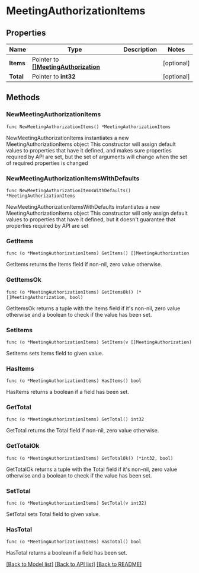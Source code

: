 # MeetingAuthorizationItems

## Properties

Name | Type | Description | Notes
------------ | ------------- | ------------- | -------------
**Items** | Pointer to [**[]MeetingAuthorization**](MeetingAuthorization.md) |  | [optional]
**Total** | Pointer to **int32** |  | [optional]

## Methods

### NewMeetingAuthorizationItems

`func NewMeetingAuthorizationItems() *MeetingAuthorizationItems`

NewMeetingAuthorizationItems instantiates a new MeetingAuthorizationItems object
This constructor will assign default values to properties that have it defined,
and makes sure properties required by API are set, but the set of arguments
will change when the set of required properties is changed

### NewMeetingAuthorizationItemsWithDefaults

`func NewMeetingAuthorizationItemsWithDefaults() *MeetingAuthorizationItems`

NewMeetingAuthorizationItemsWithDefaults instantiates a new MeetingAuthorizationItems object
This constructor will only assign default values to properties that have it defined,
but it doesn't guarantee that properties required by API are set

### GetItems

`func (o *MeetingAuthorizationItems) GetItems() []MeetingAuthorization`

GetItems returns the Items field if non-nil, zero value otherwise.

### GetItemsOk

`func (o *MeetingAuthorizationItems) GetItemsOk() (*[]MeetingAuthorization, bool)`

GetItemsOk returns a tuple with the Items field if it's non-nil, zero value otherwise
and a boolean to check if the value has been set.

### SetItems

`func (o *MeetingAuthorizationItems) SetItems(v []MeetingAuthorization)`

SetItems sets Items field to given value.

### HasItems

`func (o *MeetingAuthorizationItems) HasItems() bool`

HasItems returns a boolean if a field has been set.

### GetTotal

`func (o *MeetingAuthorizationItems) GetTotal() int32`

GetTotal returns the Total field if non-nil, zero value otherwise.

### GetTotalOk

`func (o *MeetingAuthorizationItems) GetTotalOk() (*int32, bool)`

GetTotalOk returns a tuple with the Total field if it's non-nil, zero value otherwise
and a boolean to check if the value has been set.

### SetTotal

`func (o *MeetingAuthorizationItems) SetTotal(v int32)`

SetTotal sets Total field to given value.

### HasTotal

`func (o *MeetingAuthorizationItems) HasTotal() bool`

HasTotal returns a boolean if a field has been set.

[[Back to Model list]](../README.md#documentation-for-models) [[Back to API list]](../README.md#documentation-for-api-endpoints) [[Back to README]](../README.md)

